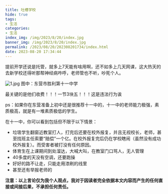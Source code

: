 ```yaml
---
title: 吐槽学校
hide: true
tags: 
- 生活
categories: 
- 生活
index_img: /img/2023/8/20/index.jpg
banner_img: /img/2023/8/20/index.jpg
permalink: /2023/08/20/202308201734/index.html
date: 2023-08-20 17:34:44
---
```


提前开学还说是托管，就多上7天能有啥用啊，还不如多上几天网课，这大热天的去新学校还得听那帮神经病咋呼，老师管也不听，吵死个人。

![1.jpg](/img/2023/8/20/index.jpg)
图中：东营市胜利第十一中学

最关键的是他们收费！！！一节3块五！！！这是违法行为诶

ps：如果你在东营准备上初中还是很推荐十一中的，十一中的老师能力极强，素质极高，就是有一堆素质极低的学生。

在十一中，你可以看到包括但不限于以下情景：

* 垃圾学生翻窗近教室打人，打完后还要在校外报复，并且无视校长，老师，甚至找班主任索要“赔偿”一个亿。在校外报复完后仍在学校瞎闹（虽然没有成功校外报复）。而受害者被打没有任何原因。
* 体育生在上课期间到处溜达，大喊大叫，在教室门口骂人，无人管理
* 40多度的天没有空调，还要跑操
* 好好的路不让走，只能走用漆刷的线里
* 甚至还有举报老师的

**注意：以上言论仅为我个人观点，我对于因读者完全依据本文内容而产生的任何直接或间接后果，不承担任何责任。**
